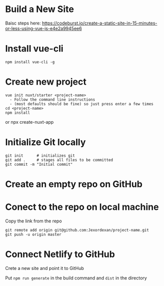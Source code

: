 # Build a New Site

Baisc steps here: https://codeburst.io/create-a-static-site-in-15-minutes-or-less-using-vue-js-e4e2a9945ee6

# Install vue-cli
```
npm install vue-cli -g
```

# Create new project
```
vue init nuxt/starter <project-name>
  - Follow the command line instructions
  - (most defaults should be fine) so just press enter a few times
cd <project-name>
npm install
```
or npx create-nuxt-app <project>
  
# Initialize Git locally
```
git init      # initializes git
git add .     # stages all files to be committed 
git commit -m "Initial commit"
```

# Create an empty repo on GitHub

# Conect to the repo on local machine
Copy the link from the repo
```
git remote add origin git@github.com:Jexordexan/project-name.git
git push -u origin master
```

# Connect Netlify to GitHub
Crete a new site and point it to GitHub

Put `npm run generate` in the build command and `dist` in the directory
